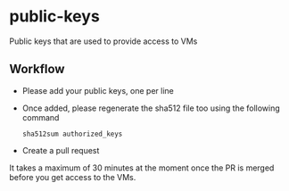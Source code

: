# public-keys
Public keys that are used to provide access to VMs

## Workflow
* Please add your public keys, one per line

* Once added, please regenerate the sha512 file too using the following command 

  ``` sha512sum authorized_keys ```

* Create a pull request

It takes a maximum of 30 minutes at the moment once the PR is merged before you get access to the VMs.
